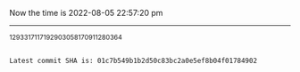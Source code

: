 Now the time is 2022-08-05 22:57:20 pm

---

<small>1293317117192903058170911280364</small>

```txt

Latest commit SHA is: 01c7b549b1b2d50c83bc2a0e5ef8b04f01784902
```
